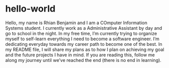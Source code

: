 # hello-world
Hello, my name is Rhian Benjamin and I am a COmputer Information Systems student. I currently work as a Administrative Assistant by day and go to school in the night. In my free time, I’m currently trying to organize myself to self-learn everything I need to become a software engineer. I’m dedicating everyday towards my career path to become one of the best. In my README file, I will share my plans as to how I plan on achieving my goal and the future projects I have in mind. If you are reading this, follow me along my journey until we’ve reached the end (there is no end in learning).
